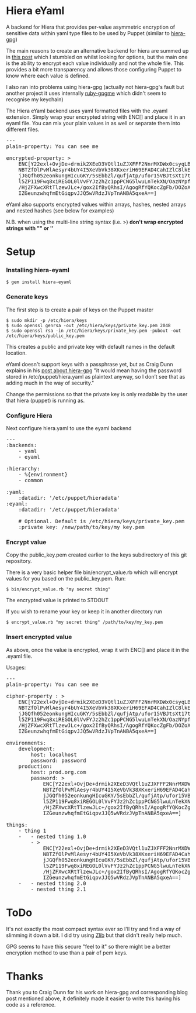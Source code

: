 Hiera eYaml
===========

A backend for Hiera that provides per-value asymmetric encryption of sensitive data
within yaml type files to be used by Puppet
(similar to [hiera-gpg](http://github.com/crayfishx/hiera-gpg))

The main reasons to create an alternative backend for hiera are summed up in
[this post](http://slashdevslashrandom.wordpress.com/2013/06/03/my-griefs-with-hiera-gpg/)
which I stumbled on whilst looking for options, but the main one is the ability to
encrypt each value individually and not the whole file. This provides a bit more transparency
and allows those configuring Puppet to know where each value is defined.

I also ran into problems using hiera-gpg (actually not hiera-gpg's fault
but another project it uses internally [ruby-gpgme](http://github.com/ueno/ruby-gpgme) 
which didn't seem to recognise my keychain)

The Hiera eYaml backend uses yaml formatted files with the .eyaml extension. Simply wrap your
encrypted string with ENC[] and place it in an eyaml file. You can mix your plain values
in as well or separate them into different files.

<pre>
---
plain-property: You can see me

encrypted-property: >
    ENC[Y22exl+OvjDe+drmik2XEeD3VQtl1uZJXFFF2NnrMXDWx0csyqLB/2NOWefv
    NBTZfOlPvMlAesyr4bUY4I5XeVbVk38XKxeriH69EFAD4CahIZlC8lkE/uDh
    jJGQfh052eonkungHIcuGKY/5sEbbZl/qufjAtp/ufor15VBJtsXt17tXP4y
    l5ZP119Fwq8xiREGOL0lVvFYJz2hZc1ppPCNG5lwuLnTekXN/OazNYpf4CMd
    /HjZFXwcXRtTlzewJLc+/gox2IfByQRhsI/AgogRfYQKocZgFb/DOZoXR7wm
    IZGeunzwhqfmEtGiqpvJJQ5wVRdzJVpTnANBA5qxeA==]
</pre>

eYaml also supports encrypted values within arrays, hashes, nested arrays and nested hashes 
(see below for examples)

N.B. when using the multi-line string syntax (i.e. >) **don't wrap encrypted strings with "" or ''**

Setup
=====

### Installing hiera-eyaml

    $ gem install hiera-eyaml

### Generate keys

The first step is to create a pair of keys on the Puppet master

    $ sudo mkdir -p /etc/hiera/keys
    $ sudo openssl genrsa -out /etc/hiera/keys/private_key.pem 2048
    $ sudo openssl rsa -in /etc/hiera/keys/private_key.pem -pubout -out /etc/hiera/keys/public_key.pem

This creates a public and private key with default names in the default location.

eYaml doesn't support keys with a passphrase yet, but as Craig Dunn explains in his
[post about hiera-gpg](http://www.craigdunn.org/2011/10/secret-variables-in-puppet-with-hiera-and-gpg)
"it would mean having the password stored in /etc/puppet/hiera.yaml as plaintext anyway,
so I don’t see that as adding much in the way of security."

Change the permissions so that the private key is only readable by the user that hiera (puppet) is
running as.

### Configure Hiera

Next configure hiera.yaml to use the eyaml backend

<pre>
---
:backends:
    - yaml
    - eyaml

:hierarchy:
    - %{environment}
    - common

:yaml:
    :datadir: '/etc/puppet/hieradata'
:eyaml:
    :datadir: '/etc/puppet/hieradata'

    # Optional. Default is /etc/hiera/keys/private_key.pem
    :private_key: /new/path/to/key/my_key.pem
</pre>

### Encrypt value

Copy the public_key.pem created earlier to the keys subdirectory of this git repository.

There is a very basic helper file bin/encrypt_value.rb which will encrypt values for you 
based on the public_key.pem. Run:

    $ bin/encrypt_value.rb "my secret thing"

The encrypted value is printed to STDOUT

If you wish to rename your key or keep it in another directory run

    $ encrypt_value.rb "my secret thing" /path/to/key/my_key.pem

### Insert encrypted value

As above, once the value is encrypted, wrap it with ENC[] and place it in the .eyaml file.

Usages:
<pre>
---
plain-property: You can see me

cipher-property : >
    ENC[Y22exl+OvjDe+drmik2XEeD3VQtl1uZJXFFF2NnrMXDWx0csyqLB/2NOWefv
    NBTZfOlPvMlAesyr4bUY4I5XeVbVk38XKxeriH69EFAD4CahIZlC8lkE/uDh
    jJGQfh052eonkungHIcuGKY/5sEbbZl/qufjAtp/ufor15VBJtsXt17tXP4y
    l5ZP119Fwq8xiREGOL0lVvFYJz2hZc1ppPCNG5lwuLnTekXN/OazNYpf4CMd
    /HjZFXwcXRtTlzewJLc+/gox2IfByQRhsI/AgogRfYQKocZgFb/DOZoXR7wm
    IZGeunzwhqfmEtGiqpvJJQ5wVRdzJVpTnANBA5qxeA==]

environments:
    development:
        host: localhost
        password: password
    production:
        host: prod.org.com
        password: >
            ENC[Y22exl+OvjDe+drmik2XEeD3VQtl1uZJXFFF2NnrMXDWx0csyqLB/2NOWefv
            NBTZfOlPvMlAesyr4bUY4I5XeVbVk38XKxeriH69EFAD4CahIZlC8lkE/uDh
            jJGQfh052eonkungHIcuGKY/5sEbbZl/qufjAtp/ufor15VBJtsXt17tXP4y
            l5ZP119Fwq8xiREGOL0lVvFYJz2hZc1ppPCNG5lwuLnTekXN/OazNYpf4CMd
            /HjZFXwcXRtTlzewJLc+/gox2IfByQRhsI/AgogRfYQKocZgFb/DOZoXR7wm
            IZGeunzwhqfmEtGiqpvJJQ5wVRdzJVpTnANBA5qxeA==]

things:
    - thing 1
    -   - nested thing 1.0
        - >
            ENC[Y22exl+OvjDe+drmik2XEeD3VQtl1uZJXFFF2NnrMXDWx0csyqLB/2NOWefv
            NBTZfOlPvMlAesyr4bUY4I5XeVbVk38XKxeriH69EFAD4CahIZlC8lkE/uDh
            jJGQfh052eonkungHIcuGKY/5sEbbZl/qufjAtp/ufor15VBJtsXt17tXP4y
            l5ZP119Fwq8xiREGOL0lVvFYJz2hZc1ppPCNG5lwuLnTekXN/OazNYpf4CMd
            /HjZFXwcXRtTlzewJLc+/gox2IfByQRhsI/AgogRfYQKocZgFb/DOZoXR7wm
            IZGeunzwhqfmEtGiqpvJJQ5wVRdzJVpTnANBA5qxeA==]
    -   - nested thing 2.0
        - nested thing 2.1
</pre>

ToDo
====

It's not exactly the most compact syntax ever so I'll try and find a way of
slimming it down a bit. I did try using [Zlib](http://ruby-doc.org/stdlib-2.0/libdoc/zlib/rdoc/Zlib.html)
but that didn't really help much.

GPG seems to have this secure "feel to it" so there might be a better encryption method to use than
a pair of pem keys.

Thanks
======

Thank you to Craig Dunn for his work on hiera-gpg and corresponding blog post mentioned above,
it definitely made it easier to write this having his code as a reference.
